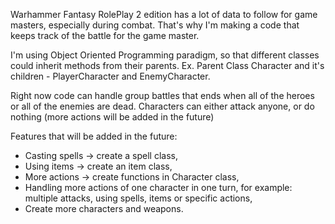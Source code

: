 Warhammer Fantasy RolePlay 2 edition has a lot of data to follow for game masters, especially during combat.
That's why I'm making a code that keeps track of the battle for the game master.

I'm using Object Oriented Programming paradigm, so that different classes could inherit methods from their parents.
Ex. Parent Class Character and it's children - PlayerCharacter and EnemyCharacter.

Right now code can handle group battles that ends when all of the heroes or all of the enemies are dead.
Characters can either attack anyone, or do nothing (more actions will be added in the future)

Features that will be added in the future:
- Casting spells -> create a spell class,
- Using items -> create an item class,
- More actions -> create functions in Character class,
- Handling more actions of one character in one turn, for example: multiple attacks, using spells, items or specific actions,
- Create more characters and weapons.

